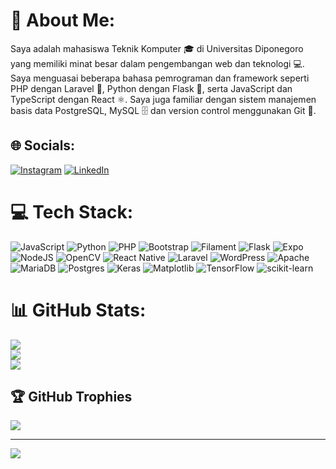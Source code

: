 # 💫 About Me:
Saya adalah mahasiswa Teknik Komputer 🎓 di Universitas Diponegoro yang memiliki minat besar dalam pengembangan web dan teknologi 💻. Saya menguasai beberapa bahasa pemrograman dan framework seperti PHP dengan Laravel 🚀, Python dengan Flask 🐍, serta JavaScript dan TypeScript dengan React ⚛️. Saya juga familiar dengan sistem manajemen basis data PostgreSQL, MySQL 🗄️ dan version control menggunakan Git 📝.

## 🌐 Socials:
[![Instagram](https://img.shields.io/badge/Instagram-%23E4405F.svg?logo=Instagram&logoColor=white)](https://instagram.com/fdlyshdq) [![LinkedIn](https://img.shields.io/badge/LinkedIn-%230077B5.svg?logo=linkedin&logoColor=white)](https://www.linkedin.com/in/fadlishidqi/) 

# 💻 Tech Stack:
![JavaScript](https://img.shields.io/badge/javascript-%23323330.svg?style=flat&logo=javascript&logoColor=%23F7DF1E) ![Python](https://img.shields.io/badge/python-3670A0?style=flat&logo=python&logoColor=ffdd54) ![PHP](https://img.shields.io/badge/php-%23777BB4.svg?style=flat&logo=php&logoColor=white) ![Bootstrap](https://img.shields.io/badge/bootstrap-%238511FA.svg?style=flat&logo=bootstrap&logoColor=white) ![Filament](https://img.shields.io/badge/Filament-FFAA00?style=flat&logoColor=%23000000) ![Flask](https://img.shields.io/badge/flask-%23000.svg?style=flat&logo=flask&logoColor=white) ![Expo](https://img.shields.io/badge/expo-1C1E24?style=flat&logo=expo&logoColor=#D04A37) ![NodeJS](https://img.shields.io/badge/node.js-6DA55F?style=flat&logo=node.js&logoColor=white) ![OpenCV](https://img.shields.io/badge/opencv-%23white.svg?style=flat&logo=opencv&logoColor=white) ![React Native](https://img.shields.io/badge/react_native-%2320232a.svg?style=flat&logo=react&logoColor=%2361DAFB) ![Laravel](https://img.shields.io/badge/laravel-%23FF2D20.svg?style=flat&logo=laravel&logoColor=white) ![WordPress](https://img.shields.io/badge/WordPress-%23117AC9.svg?style=flat&logo=WordPress&logoColor=white) ![Apache](https://img.shields.io/badge/apache-%23D42029.svg?style=flat&logo=apache&logoColor=white) ![MariaDB](https://img.shields.io/badge/MariaDB-003545?style=flat&logo=mariadb&logoColor=white) ![Postgres](https://img.shields.io/badge/postgres-%23316192.svg?style=flat&logo=postgresql&logoColor=white) ![Keras](https://img.shields.io/badge/Keras-%23D00000.svg?style=flat&logo=Keras&logoColor=white) ![Matplotlib](https://img.shields.io/badge/Matplotlib-%23ffffff.svg?style=flat&logo=Matplotlib&logoColor=black) ![TensorFlow](https://img.shields.io/badge/TensorFlow-%23FF6F00.svg?style=flat&logo=TensorFlow&logoColor=white) ![scikit-learn](https://img.shields.io/badge/scikit--learn-%23F7931E.svg?style=flat&logo=scikit-learn&logoColor=white)
# 📊 GitHub Stats:
![](https://github-readme-stats.vercel.app/api?username=fadlishidqi&theme=dark&hide_border=false&include_all_commits=true&count_private=false)<br/>
![](https://github-readme-streak-stats.herokuapp.com/?user=fadlishidqi&theme=dark&hide_border=false)<br/>
![](https://github-readme-stats.vercel.app/api/top-langs/?username=fadlishidqi&theme=dark&hide_border=false&include_all_commits=true&count_private=false&layout=compact)

## 🏆 GitHub Trophies
![](https://github-profile-trophy.vercel.app/?username=fadlishidqi&theme=radical&no-frame=false&no-bg=true&margin-w=4)

---
[![](https://visitcount.itsvg.in/api?id=fadlishidqi&icon=2&color=4)](https://visitcount.itsvg.in)

<!-- Proudly created with GPRM ( https://gprm.itsvg.in ) -->
